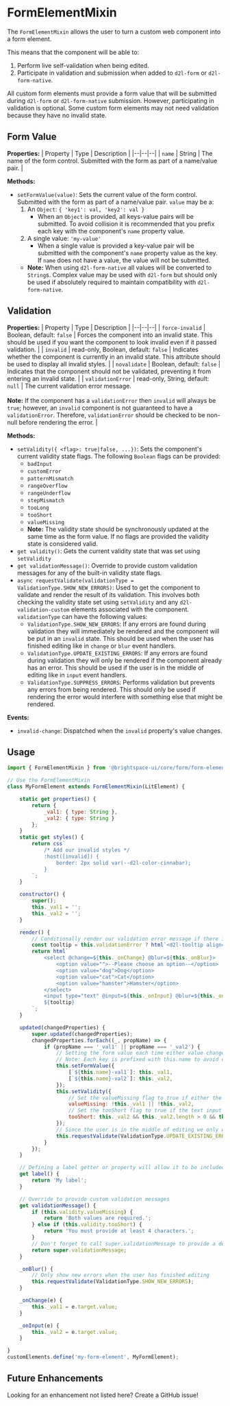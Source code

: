 # FormElementMixin

The `FormElementMixin` allows the user to turn a custom web component into a form element.

This means that the component will be able to:
1. Perform live self-validation when being edited.
1. Participate in validation and submission when added to `d2l-form` or `d2l-form-native`.

All custom form elements must provide a form value that will be submitted during `d2l-form` or `d2l-form-native` submission.
However, participating in validation is optional. Some custom form elements may not need validation because they have no
invalid state.

## Form Value

**Properties:**
| Property | Type | Description |
|--|--|--|
| `name` | String | The name of the form control. Submitted with the form as part of a name/value pair. |

**Methods:**
- `setFormValue(value)`: Sets the current value of the form control. Submitted with the form as part of a name/value pair. `value` may be a:
	1. An `Object`: `{ 'key1': val, 'key2': val }`
		- When an `Object` is provided, all keys-value pairs will be submitted. To avoid collision it is recommended that you prefix each key with the component's `name` property value.
	1. A single value: `'my-value'`
		- When a single value is provided a key-value pair will be submitted with the component's `name` property value as the key. If `name` does not have a value, the value will not be submitted.
	- **Note:** When using `d2l-form-native` all values will be converted to `String`s. Complex value may be used with `d2l-form` but should only be used if absolutely required to maintain compatibility with `d2l-form-native`.

## Validation

**Properties:**
| Property | Type | Description |
|--|--|--|
| `force-invalid` | Boolean, default: `false` | Forces the component into an invalid state. This should be used if you want the component to look invalid even if it passed validation. |
| `invalid` | read-only, Boolean, default: `false` | Indicates whether the component is currently in an invalid state. This attribute should be used to display all invalid styles. |
| `novalidate` | Boolean, default: `false` | Indicates that the component should not be validated, preventing it from entering an invalid state. |
| `validationError` | read-only, String, default: `null` | The current validation error message.<br><br>**Note:** If the component has a `validationError` then `invalid` will always be `true`; however, an `invalid` component is not guaranteed to have a `validationError`. Therefore, `validationError` should be checked to be non-null before rendering the error. |

**Methods:**
- `setValidity({ <flag>: true|false, ...})`: Sets the component's current validity state flags. The following `Boolean` flags can be provided:
	- `badInput`
	- `customError`
	- `patternMismatch`
	- `rangeOverflow`
	- `rangeUnderflow`
	- `stepMismatch`
	- `tooLong`
	- `tooShort`
	- `valueMissing`
	- **Note:** The validity state should be synchronously updated at the same time as the form value. If no flags are provided the validity state is considered valid.
- `get validity()`: Gets the current validity state that was set using `setValidity`
- `get validationMessage()`: Override to provide custom validation messages for any of the built-in validity state flags.
- `async requestValidate(validationType = ValidationType.SHOW_NEW_ERRORS)`: Used to get the component to validate and render the result of its validation. This involves both checking the validity state set using `setValidity` and any `d2l-validation-custom` elements associated with the component. `validationType` can have the following values:
	- `ValidationType.SHOW_NEW_ERRORS`: If any errors are found during validation they will immediately be rendered and the component will be put in an `invalid` state. This should be used when the user has finished editing like in `change` or `blur` event handlers.
	- `ValidationType.UPDATE_EXISTING_ERRORS`: If any errors are found during validation they will only be rendered if the component already has an error. This should be used if the user is in the middle of editing like in `input` event handlers.
	- `ValidationType.SUPPRESS_ERRORS`: Performs validation but prevents any errors from being rendered. This should only be used if rendering the error would interfere with something else that might be rendered.

**Events:**
- `invalid-change`: Dispatched when the `invalid` property's value changes.

## Usage


```javascript
import { FormElementMixin } from '@brightspace-ui/core/form/form-element-mixin.js';

// Use the FormElementMixin
class MyFormElement extends FormElementMixin(LitElement) {

	static get properties() {
		return {
			_val1: { type: String },
			_val2: { type: String }
		};
	}
	static get styles() {
		return css`
			/* Add our invalid styles */
			:host([invalid]) {
				border: 2px solid var(--d2l-color-cinnabar);
			}
		`;
	}

	constructor() {
		super();
		this._val1 = '';
		this._val2 = '';
	}

	render() {
		// Conditionally render our validation error message if there is one
		const tooltip = this.validationError ? html`<d2l-tooltip align="start" state="error">${this.validationError}</d2l-tooltip>` : null;
		return html`
			<select @change=${this._onChange} @blur=${this._onBlur}>
				<option value="">--Please choose an option--</option>
				<option value="dog">Dog</option>
				<option value="cat">Cat</option>
				<option value="hamster">Hamster</option>
			</select>
			<input type="text" @input=${this._onInput} @blur=${this._onBlur}>
			${tooltip}
		`;
	}

	updated(changedProperties) {
		super.updated(changedProperties);
		changedProperties.forEach((_, propName) => {
			if (propName === '_val1' || propName === '_val2') {
				// Setting the form value each time either value changes
				// Note: Each key is prefixed with this.name to avoid collisions if this control is used multiple times in a single form
				this.setFormValue({
					[`${this.name}-val1`]: this._val1,
					[`${this.name}-val2`]: this._val2,
				});
				this.setValidity({
					// Set the valueMissing flag to true if either the select or text input are empty
					valueMissing: !this._val1 || !this._val2,
					// Set the tooShort flag to true if the text input has a length less than 4
					tooShort: this._val2 && this._val2.length > 0 && this._val2.length < 4
				});
				// Since the user is in the middle of editing we only want to update the existing error message
				this.requestValidate(ValidationType.UPDATE_EXISTING_ERRORS);
			}
		});
	}

	// Defining a label getter or property will allow it to be included in the default validation messages.
	get label() {
		return 'My label';
	}

	// Override to provide custom validation messages
	get validationMessage() {
		if (this.validity.valueMissing) {
			return 'Both values are required.';
		} else if (this.validity.tooShort) {
			return 'You must provide at least 4 characters.';
		}
		// Don't forget to call super.validationMessage to provide a default error message.
		return super.validationMessage;
	}

	_onBlur() {
		// Only show new errors when the user has finished editing
		this.requestValidate(ValidationType.SHOW_NEW_ERRORS);
	}

	_onChange(e) {
		this._val1 = e.target.value;
	}

	_onInput(e) {
		this._val2 = e.target.value;
	}

}
customElements.define('my-form-element', MyFormElement);

```
## Future Enhancements

Looking for an enhancement not listed here? Create a GitHub issue!
